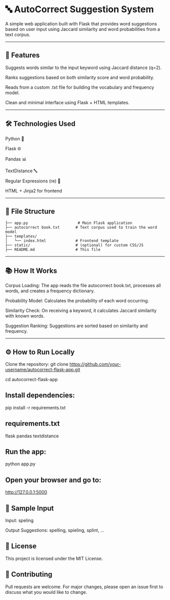 # 🔤 AutoCorrect Suggestion System

A simple web application built with Flask that provides word suggestions based on user input using Jaccard similarity and word probabilities from a text corpus.

---

## 📌 Features

Suggests words similar to the input keyword using Jaccard distance (q=2).

Ranks suggestions based on both similarity score and word probability.

Reads from a custom .txt file for building the vocabulary and frequency model.

Clean and minimal interface using Flask + HTML templates.

---

## 🛠️ Technologies Used

Python 🐍

Flask 🌐

Pandas 📊

TextDistance 🔤

Regular Expressions (re) 🧵

HTML + Jinja2 for frontend

---

## 📁 File Structure

```.
├── app.py                      # Main Flask application
├── autocorrect book.txt       # Text corpus used to train the word model
├── templates/
│   └── index.html             # Frontend template
├── static/                    # (optional) for custom CSS/JS
├── README.md                  # This file

```
---

## 📚 How It Works

Corpus Loading: The app reads the file autocorrect book.txt, processes all words, and creates a frequency dictionary.

Probability Model: Calculates the probability of each word occurring.

Similarity Check: On receiving a keyword, it calculates Jaccard similarity with known words.

Suggestion Ranking: Suggestions are sorted based on similarity and frequency.

---

## ⚙️ How to Run Locally

Clone the repository:
git clone https://github.com/your-username/autocorrect-flask-app.git

cd autocorrect-flask-app

## Install dependencies:
pip install -r requirements.txt

## requirements.txt
flask
pandas
textdistance


## Run the app:
python app.py

## Open your browser and go to:
http://127.0.0.1:5000


## 📝 Sample Input
Input: speling

Output Suggestions: spelling, spieling, splint, ...


## 📄 License
This project is licensed under the MIT License.

## 🤝 Contributing
Pull requests are welcome. For major changes, please open an issue first to discuss what you would like to change.
